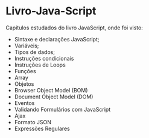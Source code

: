 # Livro-Java-Script
Capítulos estudados do livro JavaScript, onde foi visto:
  * Sintaxe e declarações JavaScript;
  * Variáveis;
  * Tipos de dados;
  * Instruções condicionais
  * Instruções de Loops
  * Funções
  * Array
  * Objetos
  * Browser Object Model (BOM)
  * Document Object Model (DOM)
  * Eventos
  * Validando Formulários com JavaScript
  * Ajax
  * Formato JSON
  * Expressões Regulares
  
